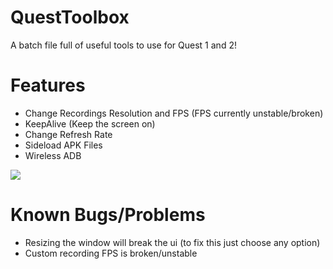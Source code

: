 # QuestToolbox
A batch file full of useful tools to use for Quest 1 and 2!

# Features
- Change Recordings Resolution and FPS (FPS currently unstable/broken)
- KeepAlive (Keep the screen on)
- Change Refresh Rate
- Sideload APK Files
- Wireless ADB

![](https://i.imgur.com/a8gZ57R.png)

# Known Bugs/Problems
- Resizing the window will break the ui (to fix this just choose any option)
- Custom recording FPS is broken/unstable
